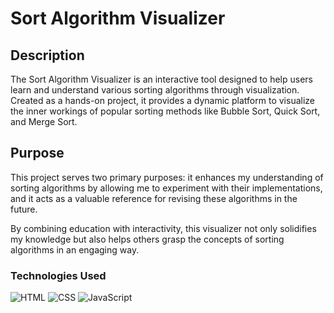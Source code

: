 # Sort Algorithm Visualizer

## Description
The Sort Algorithm Visualizer is an interactive tool designed to help users learn and understand various sorting algorithms through visualization. 
Created as a hands-on project, it provides a dynamic platform to visualize the inner workings of popular sorting methods like Bubble Sort, Quick Sort, and Merge Sort.

## Purpose
This project serves two primary purposes: it enhances my understanding of sorting algorithms by allowing me to experiment with their implementations, 
and it acts as a valuable reference for revising these algorithms in the future.

By combining education with interactivity, this visualizer not only solidifies my knowledge but also helps others grasp 
the concepts of sorting algorithms in an engaging way.

### Technologies Used
![HTML](https://img.shields.io/badge/-HTML-E34F26?style=flat-square&logo=html5&logoColor=ffffff)
![CSS](https://img.shields.io/badge/-CSS-1572B6?style=flat-square&logo=css3&logoColor=ffffff)
![JavaScript](https://img.shields.io/badge/-JavaScript-F7DF1E?style=flat-square&logo=javascript&logoColor=333333)
